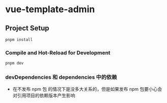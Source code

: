 # vue-template-admin

## Project Setup

```sh
pnpm install
```

### Compile and Hot-Reload for Development

```sh
pnpm dev
```

### devDependencies 和 dependencies 中的依赖

- 在不发布 npm 包 的情况下是没多大关系的，但是如果发布 npm 包要小心会对引用项目的依赖版本产生影响
